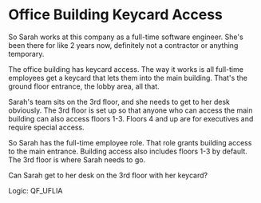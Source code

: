 # Office Building Keycard Access

So Sarah works at this company as a full-time software engineer. She's been there for like 2 years now, definitely not a contractor or anything temporary.

The office building has keycard access. The way it works is all full-time employees get a keycard that lets them into the main building. That's the ground floor entrance, the lobby area, all that.

Sarah's team sits on the 3rd floor, and she needs to get to her desk obviously. The 3rd floor is set up so that anyone who can access the main building can also access floors 1-3. Floors 4 and up are for executives and require special access.

So Sarah has the full-time employee role. That role grants building access to the main entrance. Building access also includes floors 1-3 by default. The 3rd floor is where Sarah needs to go.

Can Sarah get to her desk on the 3rd floor with her keycard?

Logic: QF_UFLIA
